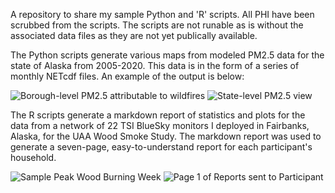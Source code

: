 A repository to share my sample Python and 'R' scripts. 
All PHI have been scrubbed from the scripts. The scripts are not runable as is without the associated data files as they are not yet publically available. 

The Python scripts generate various maps from modeled PM2.5 data for the state of Alaska from 2005-2020. 
This data is in the form of a series of monthly NETcdf files. An example of the output is below: 

![Borough-level PM2.5 attributable to wildfires](https://github.com/NelshaAth/Sample-Scripts/assets/80352283/db3cb824-c228-4113-a12b-0417c18aa3a1)
![State-level PM2.5 view](https://github.com/NelshaAth/Sample-Scripts/assets/80352283/8097e4a7-adf0-4f0b-bc58-86aa368a08ca)

The R scripts generate a markdown report of statistics and plots for the data from a network of 22 TSI BlueSky monitors I deployed in Fairbanks, Alaska, for the UAA Wood Smoke Study. 
The markdown report was used to generate a seven-page, easy-to-understand report for each participant's household.

![Sample Peak Wood Burning Week](https://github.com/NelshaAth/Sample-Scripts/assets/80352283/d86d56e0-ac76-4c3f-9a19-bb68784d8393)
![Page 1 of Reports sent to Participant](https://github.com/NelshaAth/Sample-Scripts/assets/80352283/158f3a5c-05e0-468c-be3b-1f3d521adbb8)
